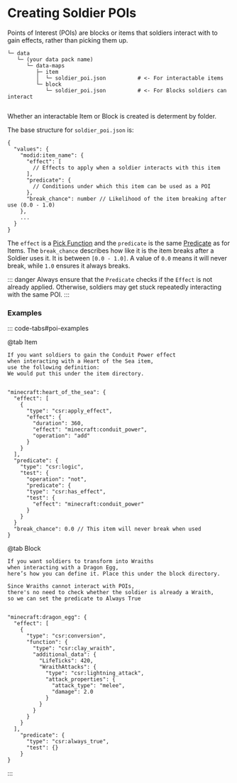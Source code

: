 # Creating Soldier POIs

Points of Interest (POIs) are blocks or items that soldiers interact with to gain effects, rather than picking them up.

```bash:no-line-numbers
└─ data
   └─ (your data pack name)
      └─ data-maps
         ├─ item
         │  └─ soldier_poi.json          # <- For interactable items
         └─ block
            └─ soldier_poi.json          # <- For Blocks soldiers can interact
      
```

Whether an interactable Item or Block is created is determent by folder. 

The base structure for `soldier_poi.json` is:

```json:no-line-numbers
{
  "values": {
    "modid:item_name": {
      "effect": [
        // Effects to apply when a soldier interacts with this item
      ],
      "predicate": {
        // Conditions under which this item can be used as a POI
      },
      "break_chance": number // Likelihood of the item breaking after use (0.0 - 1.0)
    },
    ...
  }
}
```

The `effect` is a [Pick Function](holdable-values.md#pickup-functions)
and the `predicate` is the same [Predicate](holdable-values.md#predicate) as for Items.
The `break_chance` describes how like it is the item breaks after a Soldier uses it. It is between `[0.0 - 1.0]`.
A value of `0.0` means it will never break, while `1.0` ensures it always breaks.

::: danger
Always ensure that the `Predicate` checks if the `Effect` is not already applied. Otherwise, soldiers may get stuck
repeatedly interacting with the same POI.
:::

### Examples

::: code-tabs#poi-examples

@tab Item

```json:no-line-numbers
If you want soldiers to gain the Conduit Power effect
when interacting with a Heart of the Sea item,
use the following definition:
We would put this under the item directory.


"minecraft:heart_of_the_sea": {
  "effect": [
    {
      "type": "csr:apply_effect",
      "effect": {
        "duration": 360,
        "effect": "minecraft:conduit_power",
        "operation": "add"
      }
    }
  ],
  "predicate": {
    "type": "csr:logic",
    "test": {
      "operation": "not",
      "predicate": {
      "type": "csr:has_effect",
      "test": {
        "effect": "minecraft:conduit_power"
      }
    }
  }
  "break_chance": 0.0 // This item will never break when used
}
```

@tab Block

```json:no-line-numbers
If you want soldiers to transform into Wraiths
when interacting with a Dragon Egg,
here’s how you can define it. Place this under the block directory.

Since Wraiths cannot interact with POIs,
there's no need to check whether the soldier is already a Wraith,
so we can set the predicate to Always True


"minecraft:dragon_egg": {
  "effect": [
    {
      "type": "csr:conversion",
      "function": {
        "type": "csr:clay_wraith",
        "additional_data": {
          "LifeTicks": 420,
          "WraithAttacks": {
            "type": "csr:lightning_attack",
            "attack_properties": {
              "attack_type": "melee",
              "damage": 2.0
            }
          }
        }
      }
    }
  ],
    "predicate": {
      "type": "csr:always_true",
      "test": {}
    }
}
```
:::